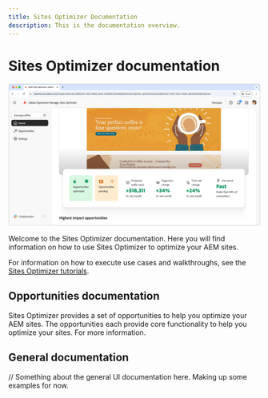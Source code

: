 ```yaml
---
title: Sites Optimizer Documentation
description: This is the documentation overview.
---
```


# Sites Optimizer documentation

![Sites Optimizer](./assets/overview/hero.png)

Welcome to the Sites Optimizer documentation. Here you will find information on how to use Sites Optimizer to optimize your AEM sites.

For information on how to execute use cases and walkthroughs, see the [Sites Optimizer tutorials](../tutorials/overview.md).

## Opportunities documentation

Sites Optimizer provides a set of opportunities to help you optimize your AEM sites. The opportunities each provide core functionality to help you optimize your sites. For more information.

<!--CARDS 

* ./opportunities/overview.md
* ./opportunities/broken-backlinks.md

-->

## General documentation

// Something about the general UI documentation here. Making up some examples for now.

<!--CARDS 

* ./documentation/home.md
* ./documentation/opportunities/overview.md
* ./documentation/settings.md

-->
